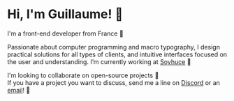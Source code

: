 # Hi, I'm Guillaume! 👋

I'm a front-end developer from France 🥖

Passionate about computer programming and macro typography, I design practical solutions for all types of clients, and intuitive interfaces focused on the user and understanding. I’m currently working at [Soyhuce](https://soyhuce.fr/) 🚀

I'm looking to collaborate on open-source projects 🤝\
If you have a project you want to discuss, send me a line on [Discord](https://discordapp.com/users/305792870336430080) or an [email](mailto:hello@guillaumecatel.com)! 💬
